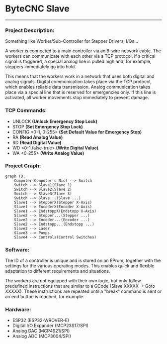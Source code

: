 # ByteCNC Slave
___


### Project Description:

Something like Worker/Sub-Controller for Stepper Drivers, I/Os...

A worker is connected to a main controller via an 8-wire network cable. The workers can communicate with each other via a TCP protocol. If a critical signal is triggered, a special analog line is pulled high and, for example, steppers immediately go into hold.

This means that the workers work in a network that uses both digital and analog signals. Digital communication takes place via the TCP protocol, which enables reliable data transmission. Analog communication takes place via a special line that is reserved for emergencies only. If this line is activated, all worker movements stop immediately to prevent damage.

###  TCP Commands:

- UNLOCK **(Unlock Emergency Stop Lock)**
- STOP **(Set Emergency Stop Lock)**
- CONFIG <IO> <0-1, 0-255> **(Set Default Value for Emergency Stop)**
- RA <IO> **(Read Analog Value)**
- RD <IO> **(Read Digital Value)**
- WD <IO> <0-1,false-true> **(Write Digital Value)**
- WA <IO> <0-255> **(Write Analog Value)**

### Project Graph:

```mermaid
graph TD;
    Computer(Computer's Nic) --> Switch
    Switch --> Slave1(Slave 1)
    Switch --> Slave2(Slave 2)
    Switch --> Slave3(Slave 3)
    Switch --> Slave...(Slave ...)
    Slave1 --> StepperX(Stepper X-Axis)
    Slave1 --> EncoderX(Encoder X-Axis)
    Slave1 --> EndstoppX(Endstopp X-Axis)
    Slave2 --> Stepper...(Stepper ...)
    Slave2 --> Encoder...(Encoder ...)
    Slave2 --> Endstopp...(Endstopp ...)
    Slave3 --> Laser
    Slave3 --> Pumps
    Slave4 --> Controls(Control Switches)
```

### Software:
The ID of a controller is unique and is stored on an EProm, together with the settings for the various operating modes. This enables quick and flexible adaptation to different requirements and situations.

The workers are not equipped with their own logic, but only follow predefined instructions that are similar to a GCode (Slave XXXXX -> Goto XXXXX). These instructions are repeated until a "break" command is sent or an end button is reached, for example.

### Hardware:

[//]: # (https://www.instructables.com/State-machine-and-multitasking-on-arduino-with-SPI/)

- ESP32 (ESP32-WROVER-E)
- Digital I/O Expander (MCP23S17/SPI)
- Analog DAC (MCP4921/SPI)
- Analog ADC (MCP3004/SPI)
